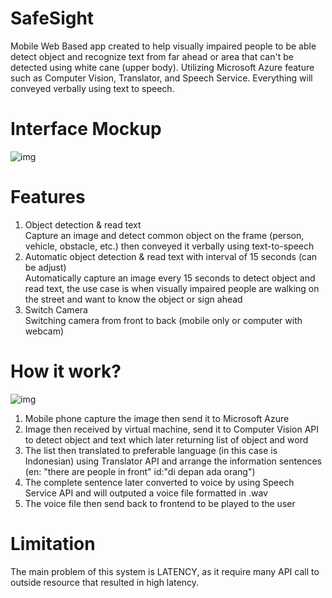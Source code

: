 # SafeSight
Mobile Web Based app created to help visually impaired people to be able detect object and recognize text from far ahead or area that can't be detected using white cane (upper body). Utilizing Microsoft Azure feature such as Computer Vision, Translator, and Speech Service. Everything will conveyed verbally using text to speech.
# Interface Mockup
![img](https://drive.google.com/uc?export=view&id=1QRWupxoHAJ4dk0M69jcKVq77iRjd5K6n)  
# Features
1. Object detection & read text  
Capture an image and detect common object on the frame (person, vehicle, obstacle, etc.) then conveyed it verbally using text-to-speech
2. Automatic object detection & read text with interval of 15 seconds (can be adjust)  
Automatically capture an image every 15 seconds to detect object and read text, the use case is when visually impaired people are walking on the street and want to know the object or sign ahead
3. Switch Camera  
Switching camera from front to back (mobile only or computer with webcam)
# How it work?
![img](https://drive.google.com/uc?export=view&id=1Z9hIWefRVt93Bh_nzdMvBmTVDjBU1JLJ)  
1. Mobile phone capture the image then send it to Microsoft Azure
2. Image then received by virtual machine, send it to Computer Vision API to detect object and text which later returning list of object and word
3. The list then translated to preferable language (in this case is Indonesian) using Translator API and arrange the information sentences (en: "there are people in front" id:"di depan ada orang")
4. The complete sentence later converted to voice by using Speech Service API and will outputed a voice file formatted in .wav
5. The voice file then send back to frontend to be played to the user
# Limitation
The main problem of this system is LATENCY, as it require many API call to outside resource that resulted in high latency.
